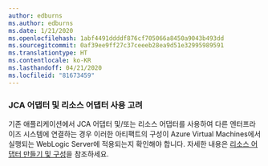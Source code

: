 ```yaml
---
author: edburns
ms.author: edburns
ms.date: 1/21/2020
ms.openlocfilehash: 1abf4491ddddf876cf705066a8450a9043b493dd
ms.sourcegitcommit: 0af39ee9ff27c37ceeeb28ea9d51e32995989591
ms.translationtype: HT
ms.contentlocale: ko-KR
ms.lasthandoff: 04/21/2020
ms.locfileid: "81673459"
---
```

### <a name="account-for-the-use-of-jca-adapters-and-resource-adapters"></a>JCA 어댑터 및 리소스 어댑터 사용 고려

기존 애플리케이션에서 JCA 어댑터 및/또는 리소스 어댑터를 사용하여 다른 엔터프라이즈 시스템에 연결하는 경우 이러한 아티팩트의 구성이 Azure Virtual Machines에서 실행되는 WebLogic Server에 적용되는지 확인해야 합니다. 자세한 내용은 [리소스 어댑터 만들기 및 구성](https://docs.oracle.com/middleware/12213/wls/ADAPT/creating.htm)을 참조하세요.
